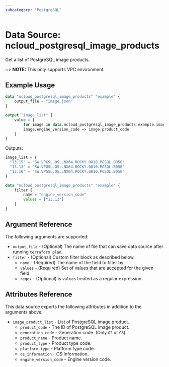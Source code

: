 ```yaml
---
subcategory: "PostgreSQL"
---
```


# Data Source: ncloud_postgresql_image_products

Get a list of PostgreSQL image products.

~> **NOTE:** This only supports VPC environment.

## Example Usage

```terraform
data "ncloud_postgresql_image_products" "example" {
    output_file = "image.json"
}

output "image_list" {
    value = {
        for image in data.ncloud_postgresql_image_products.example.image_product_list:
        image.engine_version_code => image.product_code
    }
}
```

Outputs:
```terraform
image_list = {
  "13.15" = "SW.VPGSL.OS.LNX64.ROCKY.0810.PGSQL.B050"
  "13.13" = "SW.VPGSL.OS.LNX64.ROCKY.0810.PGSQL.B050"
  "13.10" = "SW.VPGSL.OS.LNX64.ROCKY.0810.PGSQL.B050"
}
```

```terraform
data "ncloud_postgresql_image_products" "example" {
    filter {
        name = "engine_version_code"
        values = ["13.13"]
    }
}
```

## Argument Reference

The following arguments are supported:

* `output_file` - (Optional) The name of file that can save data source after running `terraform plan`.
* `filter` - (Optional) Custom filter block as described below.
  * `name` - (Required) The name of the field to filter by
  * `values` - (Required) Set of values that are accepted for the given field.
  * `regex` - (Optional) is `values` treated as a regular expression.

## Attributes Reference

This data source exports the following attributes in addition to the arguments above:

* `image_product_list` - List of PostgreSQL image product.
  * `product_code` - The ID of PostgreSQL image product.
  * `generation_code` - Generation code. (Only `G2` or `G3`)
  * `product_name` - Product name.
  * `product_type` - Product type code.
  * `platform_type` - Platform type code.
  * `os_information` - OS Information.
  * `engine_version_code` - Engine version code.
